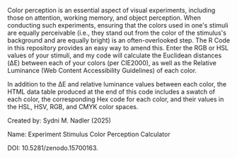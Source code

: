 Color perception is an essential aspect of visual experiments, including those on attention, working memory, and object perception. When conducting such experiments, ensuring that the colors used in one's stimuli are equally perceivable (i.e., they stand out from the color of the stimulus's background and are equally bright) is an often-overlooked step. The R Code in this repository provides an easy way to amend this. Enter the RGB or HSL values of your stimuli, and my code will calculate the Euclidean distances (ΔE) between each of your colors (per CIE2000), as well as the Relative Luminance (Web Content Accessibility Guidelines) of each color. 


In addition to the ΔE and relative luminance values between each color, the HTML data table produced at the end of this code includes a swatch of each color, the corresponding Hex code for each color, and their values in the HSL, HSV, RGB, and CMYK color spaces. 

Created by: Sydni M. Nadler (2025)

Name: Experiment Stimulus Color Perception Calculator

DOI: 10.5281/zenodo.15700163.
